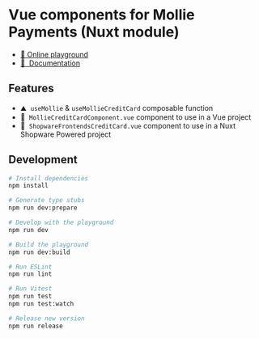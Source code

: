 # Vue components for Mollie Payments (Nuxt module)

- [🏀 Online playground](https://stackblitz.com/github/nuxt-mollie-payments-components?file=playground%2Fapp.vue)
- [📖 &nbsp;Documentation](https://frontends.shopware.com)

## Features

<!-- Highlight some of the features your module provide here -->

- ⛰ &nbsp;`useMollie` & `useMollieCreditCard` composable function
- 🚠 &nbsp;`MollieCreditCardComponent.vue` component to use in a Vue project
- 🌲 &nbsp;`ShopwareFrontendsCreditCard.vue` component to use in a Nuxt Shopware Powered project

## Development

```bash
# Install dependencies
npm install

# Generate type stubs
npm run dev:prepare

# Develop with the playground
npm run dev

# Build the playground
npm run dev:build

# Run ESLint
npm run lint

# Run Vitest
npm run test
npm run test:watch

# Release new version
npm run release
```
